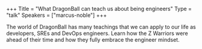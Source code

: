 +++
Title = "What DragonBall can teach us about being engineers"
Type = "talk"
Speakers = ["marcus-noble"]
+++

The world of DragonBall has many teachings that we can apply to our life as developers, SREs and DevOps engineers. Learn how the Z Warriors were ahead of their time and how they fully embrace the engineer mindset.
